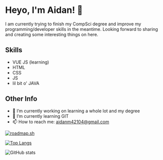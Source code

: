 # Heyo, I'm Aidan! 👋
I am currently trying to finish my CompSci degree and improve my programming/developer skills in the meantime. Looking forward to sharing and creating some interesting things on here.

## Skills
  - VUE JS (learning)
  - HTML
  - CSS
  - JS
  - lil bit o' JAVA
    
## Other Info
- 🔭 I’m currently working on learning a whole lot and my degree
- 🌱 I’m currently learning GIT 
- 📫 How to reach me: aidanm42104@gmail.com

[![roadmap.sh](https://roadmap.sh/card/wide/67d0f83a81e9e8dd79c7e148?variant=dark)](https://roadmap.sh/u/aidanm42104)

[![Top Langs](https://github-readme-stats.vercel.app/api/top-langs/?username=ChiefOopyGoopy)](https://github.com/anuraghazra/github-readme-stats)

![GitHub stats](https://github-readme-stats.vercel.app/api?username=ChiefOopyGoopy&show_icons=true&count_private=true)  

